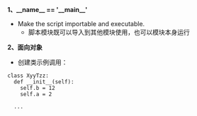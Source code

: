 **1、\_\_name\_\_ == '\_\_main\_\_'**
- Make the script importable and executable.
  -  脚本模块既可以导入到其他模块使用，也可以模块本身运行
 
**2、面向对象**
-  创建类示例调用：
  ```
  class XyyTzz:
    def __init__(self):
      self.b = 12
      self.a = 2
    
    ...
  ```
